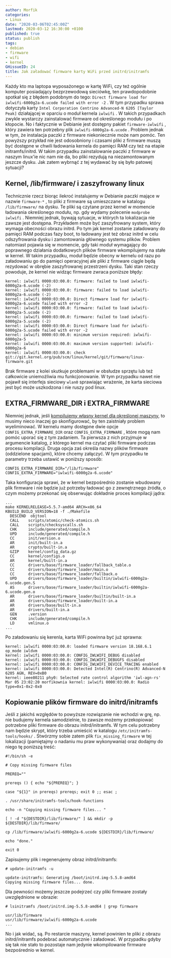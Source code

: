 ```yaml
---
author: Morfik
categories:
- Linux
date: "2020-03-06T02:45:00Z"
lastmod: 2020-03-12 16:30:00 +0100
published: true
status: publish
tags:
- debian
- firmware
- wifi
- kernel
GHissueID: 24
title: Jak załadować firmware karty WiFi przed initrd/initramfs
---
```


Każdy kto ma laptopa wyposażonego w kartę WiFi, czy też ogólnie komputer posiadający bezprzewodową
sieciówkę, ten prawdopodobnie spotkał się z błędem podobnym do tego: `Direct firmware load for
iwlwifi-6000g2a-6.ucode failed with error -2` . W tym przypadku sprawa dotyczyła karty `Intel
Corporation Centrino Advanced-N 6205 [Taylor Peak]` działającej w oparciu o moduł kernela
`iwlwifi` . W takich przypadkach zwykle wystarczy zainstalować firmware od określonego modułu i po
kłopocie. No i faktycznie w Debianie jest dostępny pakiet `firmware-iwlwifi` , który zawiera ten
potrzebny plik `iwlwifi-6000g2a-6.ucode` . Problem jednak w tym, że instalacja paczki z firmware
niekoniecznie może nam pomóc. Ten powyższy przykład nie jest odosobniony i czasami pliki z firmware
muszą być dostępne w chwili ładowania kernela do pamięci RAM czy też na etapie initramfs/initrd. W
takim przypadku zainstalowanie paczki z firmware w naszym linux'ie nic nam nie da, bo pliki
rezydują na niezamontowanym jeszcze dysku. Jak zatem wybrnąć z tej wydawać by się było patowej
sytuacji?

<!--more-->
## Kernel, /lib/firmware/ i zaszyfrowany linux

Technicznie rzecz biorąc ilekroć instalujemy w Debianie paczki mające w nazwie `firmware-*` , to
pliki z firmware są umieszczane w katalogu `/lib/firmware/` na dysku. Te pliki są czytane przez
kernel w momencie ładowania określonego modułu, np. gdy wydamy polecenie `modprobe iwlwifi` .
Niemniej jednak, bywają sytuacje, w których ta lokalizacja nie zawsze jest dostępna. Przykładem
może być zaszyfrowany system, który wymaga obecności obrazu initrd. Po tym jak kernel zostanie
załadowany do pamięci RAM podczas fazy boot, to ładowany jest też obraz initrd w celu odszyfrowania
dysku i zamontowania głównego systemu plików. Problem natomiast pojawia się w momencie, gdy taki
moduł wymagający do poprawnego działania dodatkowych plików firmware wkompilujemy na stałe w
kernel. W takim przypadku, moduł będzie obecny w kernelu od razu po załadowaniu go do pamięci
operacyjnej ale pliki z firmware ciągle będą rezydować w obrębie zaszyfrowanej przestrzeni dysku.
Taki stan rzeczy powoduje, że kernel nie widząc firmware zwraca poniższe błędy:

    kernel: iwlwifi 0000:03:00.0: firmware: failed to load iwlwifi-6000g2a-6.ucode (-2)
    kernel: iwlwifi 0000:03:00.0: firmware: failed to load iwlwifi-6000g2a-6.ucode (-2)
    kernel: iwlwifi 0000:03:00.0: Direct firmware load for iwlwifi-6000g2a-6.ucode failed with error -2
    kernel: iwlwifi 0000:03:00.0: firmware: failed to load iwlwifi-6000g2a-5.ucode (-2)
    kernel: iwlwifi 0000:03:00.0: firmware: failed to load iwlwifi-6000g2a-5.ucode (-2)
    kernel: iwlwifi 0000:03:00.0: Direct firmware load for iwlwifi-6000g2a-5.ucode failed with error -2
    kernel: iwlwifi 0000:03:00.0: minimum version required: iwlwifi-6000g2a-5
    kernel: iwlwifi 0000:03:00.0: maximum version supported: iwlwifi-6000g2a-6
    kernel: iwlwifi 0000:03:00.0: check git://git.kernel.org/pub/scm/linux/kernel/git/firmware/linux-firmware.git

Brak firmware z kolei skutkuje problemami w obsłudze sprzętu lub też całkowicie uniemożliwia mu
funkcjonowanie. W tym przypadku nawet nie pojawił się interfejs sieciowy `wlan0` sprawiając
wrażenie, że karta sieciowa jest być może uszkodzona i nie ruszy pod linux.

## EXTRA_FIRMWARE_DIR i EXTRA_FIRMWARE

Niemniej jednak, jeśli [kompilujemy własny kernel dla określonej maszyny][1], to musimy nieco
inaczej go skonfigurować, by ten zaistniały problem wyeliminować. W kernelu mamy dostępne dwie
opcje `CONFIG_EXTRA_FIRMWARE_DIR` oraz `CONFIG_EXTRA_FIRMWARE` , które mogą nam pomóc uporać się z
tym zadaniem. Ta pierwsza z nich przyjmuje w argumencie katalog, z którego kernel ma czytać pliki
firmware podczas procesu kompilacji. Druga opcja zaś określa nazwy plików firmware (oddzielone
spacjami), które chcemy załączyć. W tym przypadku te parametry trzeba ustawić w poniższy sposób:

    CONFIG_EXTRA_FIRMWARE_DIR="/lib/firmware"
    CONFIG_EXTRA_FIRMWARE="iwlwifi-6000g2a-6.ucode"

Taka konfiguracja sprawi, że w kernel bezpośrednio zostanie wbudowany plik firmware i nie będzie
już potrzeby ładować go z zewnętrznego źródła, o czym możemy przekonać się obserwując dokładnie
proces kompilacji jądra:

    ...
    make KERNELRELEASE=5.5.7-amd64 ARCH=x86_64      KBUILD_BUILD_VERSION=18 -f ./Makefile
      DESCEND  objtool
      CALL    scripts/atomic/check-atomics.sh
      CALL    scripts/checksyscalls.sh
      CHK     include/generated/compile.h
      UPD     include/generated/compile.h
      CC      init/version.o
      AR      init/built-in.a
      AR      crypto/built-in.a
      GZIP    kernel/config_data.gz
      CC      kernel/configs.o
      AR      kernel/built-in.a
      CC      drivers/base/firmware_loader/fallback_table.o
      CC      drivers/base/firmware_loader/main.o
      CC      drivers/base/firmware_loader/fallback.o
      UPD     drivers/base/firmware_loader/builtin/iwlwifi-6000g2a-6.ucode.gen.S
      AS      drivers/base/firmware_loader/builtin/iwlwifi-6000g2a-6.ucode.gen.o
      AR      drivers/base/firmware_loader/builtin/built-in.a
      AR      drivers/base/firmware_loader/built-in.a
      AR      drivers/base/built-in.a
      AR      drivers/built-in.a
      GEN     .version
      CHK     include/generated/compile.h
      LD      vmlinux.o
    ...

Po załadowaniu się kerenla, karta WiFi powinna być już sprawna:

    kernel: iwlwifi 0000:03:00.0: loaded firmware version 18.168.6.1 op_mode iwldvm
    kernel: iwlwifi 0000:03:00.0: CONFIG_IWLWIFI_DEBUG disabled
    kernel: iwlwifi 0000:03:00.0: CONFIG_IWLWIFI_DEBUGFS disabled
    kernel: iwlwifi 0000:03:00.0: CONFIG_IWLWIFI_DEVICE_TRACING enabled
    kernel: iwlwifi 0000:03:00.0: Detected Intel(R) Centrino(R) Advanced-N 6205 AGN, REV=0xB0
    kernel: ieee80211 phy0: Selected rate control algorithm 'iwl-agn-rs'
    Mar 05 23:02:20 morfikownia kernel: iwlwifi 0000:03:00.0: Radio type=0x1-0x2-0x0

## Kopiowanie plików firmware do initrd/initramfs

Jeśli z jakichś względów to powyższe rozwiązanie nie wchodzi w grę, np. nie budujemy kernela
samodzielnie, to zawsze możemy przekopiować potrzebne pliki firmware do obrazu initrd/initramfs. W
tym celu potrzebny nam będzie skrypt, który trzeba umieścić w katalogu
`/etc/initramfs-tools/hooks/` . Stwórzmy sobie zatem plik `fix_missing_firmware` w tej lokalizacji
(pamiętajmy o nadaniu mu praw wykonywania) oraz dodajmy do niego tę poniższą treść:

    #!/bin/sh -e

    # Copy missing firmware files

    PREREQ=""

    prereqs () { echo "${PREREQ}"; }

    case "${1}" in prereqs) prereqs; exit 0 ;; esac ;

    . /usr/share/initramfs-tools/hook-functions

    echo -n "Copying missing firmware files... "

    [ ! -d "${DESTDIR}/lib/firmware/" ] && mkdir -p ${DESTDIR}/lib/firmware/

    cp /lib/firmware/iwlwifi-6000g2a-6.ucode ${DESTDIR}/lib/firmware/

    echo "done."

    exit 0

Zapisujemy plik i regenerujemy obraz initrd/initramfs:

    # update-initramfs -u

    update-initramfs: Generating /boot/initrd.img-5.5.8-amd64
    Copying missing firmware files... done.

Dla pewności możemy jeszcze podejrzeć czy pliki firmware zostały uwzględnione w obrazie:

    # lsinitramfs /boot/initrd.img-5.5.8-amd64 | grep firmware

    usr/lib/firmware
    usr/lib/firmware/iwlwifi-6000g2a-6.ucode
    ...

No i jak widać, są. Po restarcie maszyny, kernel powinien te pliki z obrazu initrd/initramfs
podebrać automatycznie i załadować. W przypadku gdyby się tak nie stało to pozostaje nam jedynie
wkompilowanie firmware bezpośrednio w kernel.


[1]: /post/budowanie-kernela-linux-dla-konkretnej-maszyny-z-debianem/
